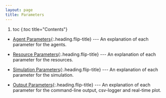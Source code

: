 ```yaml
---
layout: page
title: Parameters
---
```


1. toc
{:toc title="Contents"}

* [Agent Parameters](agent_parameters.md){:.heading.flip-title} --- An explanation of each parameter for the agents.
* [Resource Parameters](resource_parameters.md){:.heading.flip-title} --- An explanation of each parameter for the resources.
* [Simulation Parameters](simulation_parameters.md){:.heading.flip-title} --- An explanation of each parameter for the simulation.


* [Output Parameters](output_parameters.md){:.heading.flip-title} --- An explanation of each parameter for the command-line output, csv-logger and real-time plot.